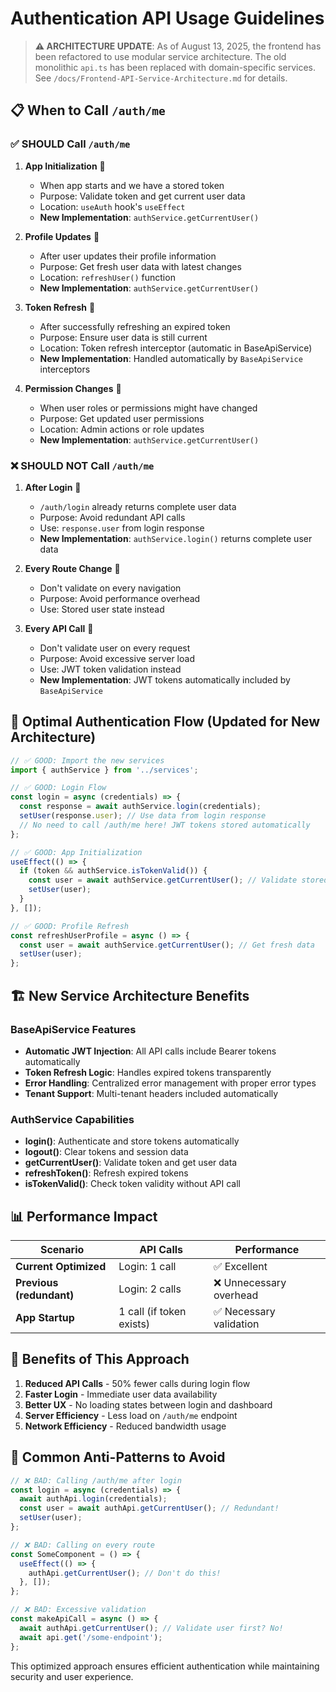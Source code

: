 # Authentication API Usage Guidelines

> **⚠️ ARCHITECTURE UPDATE**: As of August 13, 2025, the frontend has been refactored to use modular service architecture. The old monolithic `api.ts` has been replaced with domain-specific services. See `/docs/Frontend-API-Service-Architecture.md` for details.

## 📋 When to Call `/auth/me`

### ✅ **SHOULD Call `/auth/me`**

1. **App Initialization** 🚀
   - When app starts and we have a stored token
   - Purpose: Validate token and get current user data
   - Location: `useAuth` hook's `useEffect`
   - **New Implementation**: `authService.getCurrentUser()`

2. **Profile Updates** 👤
   - After user updates their profile information
   - Purpose: Get fresh user data with latest changes
   - Location: `refreshUser()` function
   - **New Implementation**: `authService.getCurrentUser()`

3. **Token Refresh** 🔄
   - After successfully refreshing an expired token
   - Purpose: Ensure user data is still current
   - Location: Token refresh interceptor (automatic in BaseApiService)
   - **New Implementation**: Handled automatically by `BaseApiService` interceptors

4. **Permission Changes** 🔐
   - When user roles or permissions might have changed
   - Purpose: Get updated user permissions
   - Location: Admin actions or role updates
   - **New Implementation**: `authService.getCurrentUser()`

### ❌ **SHOULD NOT Call `/auth/me`**

1. **After Login** 🚫
   - `/auth/login` already returns complete user data
   - Purpose: Avoid redundant API calls
   - Use: `response.user` from login response
   - **New Implementation**: `authService.login()` returns complete user data

2. **Every Route Change** 🚫
   - Don't validate on every navigation
   - Purpose: Avoid performance overhead
   - Use: Stored user state instead

3. **Every API Call** 🚫
   - Don't validate user on every request
   - Purpose: Avoid excessive server load
   - Use: JWT token validation instead
   - **New Implementation**: JWT tokens automatically included by `BaseApiService`

## 🔄 Optimal Authentication Flow (Updated for New Architecture)

```typescript
// ✅ GOOD: Import the new services
import { authService } from '../services';

// ✅ GOOD: Login Flow
const login = async (credentials) => {
  const response = await authService.login(credentials);
  setUser(response.user); // Use data from login response
  // No need to call /auth/me here! JWT tokens stored automatically
};

// ✅ GOOD: App Initialization
useEffect(() => {
  if (token && authService.isTokenValid()) {
    const user = await authService.getCurrentUser(); // Validate stored token
    setUser(user);
  }
}, []);

// ✅ GOOD: Profile Refresh
const refreshUserProfile = async () => {
  const user = await authService.getCurrentUser(); // Get fresh data
  setUser(user);
};
```

## 🏗️ New Service Architecture Benefits

### **BaseApiService Features**
- **Automatic JWT Injection**: All API calls include Bearer tokens automatically
- **Token Refresh Logic**: Handles expired tokens transparently
- **Error Handling**: Centralized error management with proper error types
- **Tenant Support**: Multi-tenant headers included automatically

### **AuthService Capabilities**
- **login()**: Authenticate and store tokens automatically
- **logout()**: Clear tokens and session data
- **getCurrentUser()**: Validate token and get user data
- **refreshToken()**: Refresh expired tokens
- **isTokenValid()**: Check token validity without API call

## 📊 Performance Impact

| Scenario | API Calls | Performance |
|----------|-----------|-------------|
| **Current Optimized** | Login: 1 call | ✅ Excellent |
| **Previous (redundant)** | Login: 2 calls | ❌ Unnecessary overhead |
| **App Startup** | 1 call (if token exists) | ✅ Necessary validation |

## 🎯 Benefits of This Approach

1. **Reduced API Calls** - 50% fewer calls during login flow
2. **Faster Login** - Immediate user data availability
3. **Better UX** - No loading states between login and dashboard
4. **Server Efficiency** - Less load on `/auth/me` endpoint
5. **Network Efficiency** - Reduced bandwidth usage

## 🐛 Common Anti-Patterns to Avoid

```typescript
// ❌ BAD: Calling /auth/me after login
const login = async (credentials) => {
  await authApi.login(credentials);
  const user = await authApi.getCurrentUser(); // Redundant!
  setUser(user);
};

// ❌ BAD: Calling on every route
const SomeComponent = () => {
  useEffect(() => {
    authApi.getCurrentUser(); // Don't do this!
  }, []);
};

// ❌ BAD: Excessive validation
const makeApiCall = async () => {
  await authApi.getCurrentUser(); // Validate user first? No!
  await api.get('/some-endpoint');
};
```

This optimized approach ensures efficient authentication while maintaining security and user experience.
